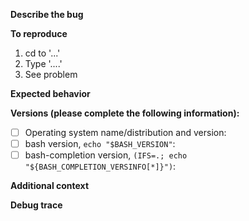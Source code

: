 **Describe the bug**
<!--A clear and concise description of what the bug is.-->


**To reproduce**
<!--Steps to reproduce the behavior:-->
1. cd to '...'
2. Type '....'
3. See problem

**Expected behavior**
<!--A clear and concise description of what you expected to happen.-->


**Versions (please complete the following information):**
- [ ] Operating system name/distribution and version:
- [ ] bash version, `echo "$BASH_VERSION"`:
- [ ] bash-completion version, `(IFS=.; echo "${BASH_COMPLETION_VERSINFO[*]}")`:

**Additional context**
<!--Add any other context about the problem here.-->


**Debug trace**
<!--See Troubleshooting section in README.md how to generate a debug trace, copy-paste it into a separate file and attach the file here.-->
